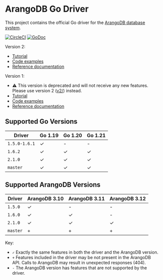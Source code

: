 # ArangoDB Go Driver

This project contains the official Go driver for the [ArangoDB database system](https://arangodb.com).

[![CircleCI](https://dl.circleci.com/status-badge/img/gh/arangodb/go-driver/tree/master.svg?style=svg)](https://dl.circleci.com/status-badge/redirect/gh/arangodb/go-driver/tree/master)
[![GoDoc](https://godoc.org/github.com/arangodb/go-driver?status.svg)](http://godoc.org/github.com/arangodb/go-driver)

Version 2:
- [Tutorial](https://docs.arangodb.com/stable/develop/drivers/go/)
- [Code examples](v2/examples/)
- [Reference documentation](https://godoc.org/github.com/arangodb/go-driver/v2)

Version 1:
- ⚠️ This version is deprecated and will not receive any new features.
  Please use version 2 ([v2/](v2/)) instead.
- [Tutorial](Tutorial_v1.md)
- [Code examples](examples/)
- [Reference documentation](https://godoc.org/github.com/arangodb/go-driver)

## Supported Go Versions

| Driver        | Go 1.19 | Go 1.20 | Go 1.21 |
|---------------|---------|---------|---------|
| `1.5.0-1.6.1` | ✓       | -       | -       |
| `1.6.2`       | ✓       | ✓       | ✓       |
| `2.1.0`       | ✓       | ✓       | ✓       |
| `master`      | ✓       | ✓       | ✓       |

## Supported ArangoDB Versions

| Driver   | ArangoDB 3.10 | ArangoDB 3.11 | ArangoDB 3.12 |
|----------|---------------|---------------|---------------|
| `1.5.0`  | ✓             | -             | -             |
| `1.6.0`  | ✓             | ✓             | -             |
| `2.1.0`  | ✓             | ✓             | ✓             |
| `master` | +             | +             | +             |

Key:

* `✓` Exactly the same features in both the driver and the ArangoDB version.
* `+` Features included in the driver may be not present in the ArangoDB API.
  Calls to ArangoDB may result in unexpected responses (404).
* `-` The ArangoDB version has features that are not supported by the driver.
